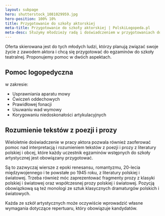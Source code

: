 ```yaml
---
layout: subpage
hero: shutterstock_1081029959.jpg
hero-position: 100% 10%
title: Przygotowanie do szkoły aktorskiej
meta-title: Przygotowanie do szkoły aktorskiej | PolskiLogopeda.pl
meta-desc: Służymy młodzieży radą i doświadczeniem w przygotowaniach do egzaminów do szkoły filmowej i teatralnej. Terapia dostępna zarówno stacjonarnie w Łodzi, jak i Online!
---
```


Oferta skierowana jest do tych młodych ludzi, którzy planują związać swoje życie z zawodem aktora 
i chcą się przygotować do egzaminów do szkoły teatralnej. Proponujemy pomoc w dwóch aspektach.

## Pomoc logopedyczna

w zakresie:
- Usprawniania aparatu mowy
- Ćwiczeń oddechowych
- Prawidłowej fonacji
- Usuwaniu wad wymowy
- Korygowaniu niedoskonałości artykulacyjnych
    
## Rozumienie tekstów z poezji i prozy

Wieloletnie doświadczenie w pracy aktora pozwala również zaoferować pomoc nad 
interpretacją i&nbsp;rozumieniem tekstów z poezji i prozy z literatury polskiej i&nbsp;obcej, 
które każdy uczestnik egzaminów wstępnych do szkoły artystycznej jest obowiązany przygotować.
 
Są to zazwyczaj wiersze z epoki renesansu, 
romantyzmu, 20-lecia międzywojennego i te powstałe po 1945 roku, z literatury polskiej i światowej. 
Trzeba również móc zaprezentować fragmenty prozy z&nbsp;klasyki polskiej i światowej oraz współczesnej 
prozy polskiej i światowej. Pozycją obowiązkową są też monologi ze sztuk klasycznych dramaturgów 
polskich i światowych. 

Każda ze szkół artystycznych może oczywiście wprowadzić własne wymagania 
dotyczące repertuaru, który obowiązuje kandydatów.
